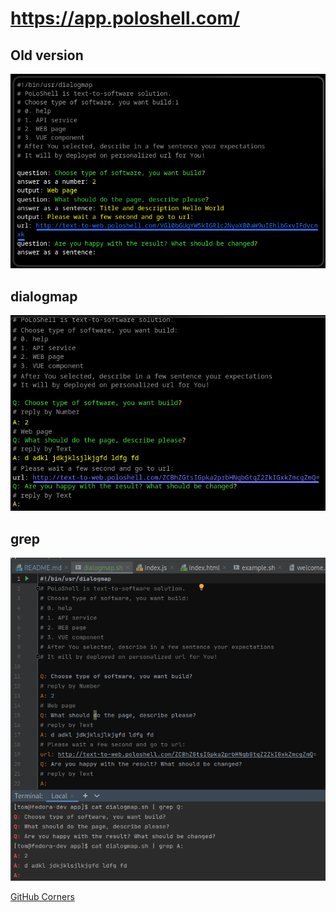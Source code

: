 #  https://app.poloshell.com/



## Old version
![Poloshell3](poloshell3.png)

## dialogmap
![dialogmap](dialogmap.png)

## grep
![grep](grep.png)

[GitHub Corners](https://tholman.com/github-corners/)
